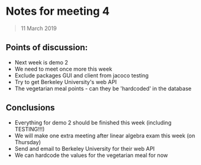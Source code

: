 # Notes for meeting 4
> 11 March 2019

## Points of discussion:

- Next week is demo 2
- We need to meet once more this week
- Exclude packages GUI and client from jacoco testing
- Try to get Berkeley University's web API 
- The vegetarian meal points - can they be 'hardcoded' in the database

## Conclusions

- Everything for demo 2 should be finished this week (including TESTING!!!)
- We will make one extra meeting after linear algebra exam this week (on Thursday)
- Send and email to Berkeley University for their web API
- We can hardcode the values for the vegetarian meal for now